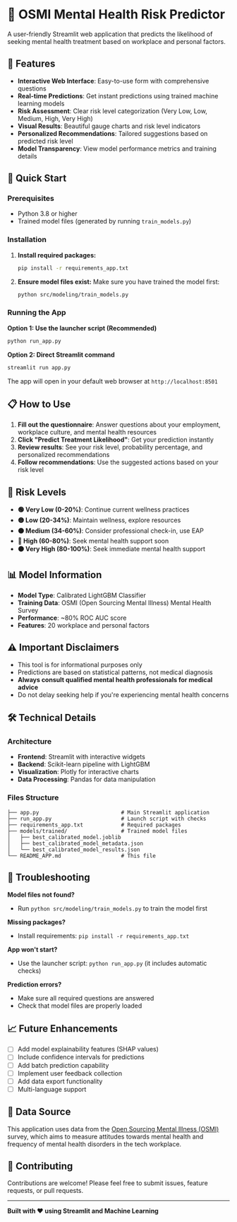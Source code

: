 # 🧠 OSMI Mental Health Risk Predictor

A user-friendly Streamlit web application that predicts the likelihood of seeking mental health treatment based on workplace and personal factors.

## 🌟 Features

- **Interactive Web Interface**: Easy-to-use form with comprehensive questions
- **Real-time Predictions**: Get instant predictions using trained machine learning models
- **Risk Assessment**: Clear risk level categorization (Very Low, Low, Medium, High, Very High)
- **Visual Results**: Beautiful gauge charts and risk level indicators
- **Personalized Recommendations**: Tailored suggestions based on predicted risk level
- **Model Transparency**: View model performance metrics and training details

## 🚀 Quick Start

### Prerequisites

- Python 3.8 or higher
- Trained model files (generated by running `train_models.py`)

### Installation

1. **Install required packages:**
   ```bash
   pip install -r requirements_app.txt
   ```

2. **Ensure model files exist:**
   Make sure you have trained the model first:
   ```bash
   python src/modeling/train_models.py
   ```

### Running the App

**Option 1: Use the launcher script (Recommended)**
```bash
python run_app.py
```

**Option 2: Direct Streamlit command**
```bash
streamlit run app.py
```

The app will open in your default web browser at `http://localhost:8501`

## 📋 How to Use

1. **Fill out the questionnaire**: Answer questions about your employment, workplace culture, and mental health resources
2. **Click "Predict Treatment Likelihood"**: Get your prediction instantly
3. **Review results**: See your risk level, probability percentage, and personalized recommendations
4. **Follow recommendations**: Use the suggested actions based on your risk level

## 🎯 Risk Levels

- **🟢 Very Low (0-20%)**: Continue current wellness practices
- **🟡 Low (20-34%)**: Maintain wellness, explore resources
- **🟠 Medium (34-60%)**: Consider professional check-in, use EAP
- **🔴 High (60-80%)**: Seek mental health support soon
- **⚫ Very High (80-100%)**: Seek immediate mental health support

## 📊 Model Information

- **Model Type**: Calibrated LightGBM Classifier
- **Training Data**: OSMI (Open Sourcing Mental Illness) Mental Health Survey
- **Performance**: ~80% ROC AUC score
- **Features**: 20 workplace and personal factors

## ⚠️ Important Disclaimers

- This tool is for informational purposes only
- Predictions are based on statistical patterns, not medical diagnosis
- **Always consult qualified mental health professionals for medical advice**
- Do not delay seeking help if you're experiencing mental health concerns

## 🛠️ Technical Details

### Architecture
- **Frontend**: Streamlit with interactive widgets
- **Backend**: Scikit-learn pipeline with LightGBM
- **Visualization**: Plotly for interactive charts
- **Data Processing**: Pandas for data manipulation

### Files Structure
```
├── app.py                          # Main Streamlit application
├── run_app.py                      # Launch script with checks
├── requirements_app.txt            # Required packages
├── models/trained/                 # Trained model files
│   ├── best_calibrated_model.joblib
│   ├── best_calibrated_model_metadata.json
│   └── best_calibrated_model_results.json
└── README_APP.md                   # This file
```

## 🐛 Troubleshooting

**Model files not found?**
- Run `python src/modeling/train_models.py` to train the model first

**Missing packages?**
- Install requirements: `pip install -r requirements_app.txt`

**App won't start?**
- Use the launcher script: `python run_app.py` (it includes automatic checks)

**Prediction errors?**
- Make sure all required questions are answered
- Check that model files are properly loaded

## 📈 Future Enhancements

- [ ] Add model explainability features (SHAP values)
- [ ] Include confidence intervals for predictions  
- [ ] Add batch prediction capability
- [ ] Implement user feedback collection
- [ ] Add data export functionality
- [ ] Multi-language support

## 📝 Data Source

This application uses data from the [Open Sourcing Mental Illness (OSMI)](https://osmihelp.org/) survey, which aims to measure attitudes towards mental health and frequency of mental health disorders in the tech workplace.

## 🤝 Contributing

Contributions are welcome! Please feel free to submit issues, feature requests, or pull requests.

---

**Built with ❤️ using Streamlit and Machine Learning**
